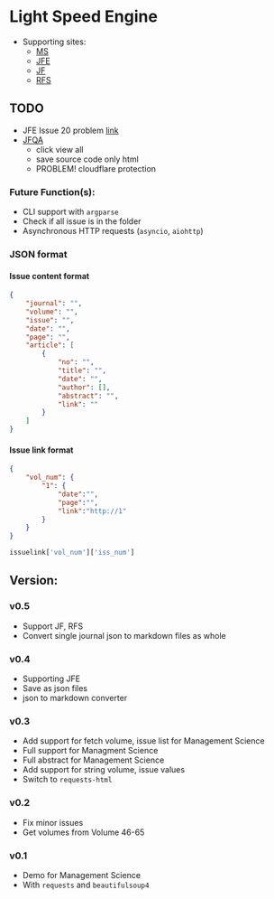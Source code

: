 # Light Speed Engine

- Supporting sites:
  - [MS](https://pubsonline.informs.org/journal/mnsc)
  - [JFE](https://www.sciencedirect.com/journal/journal-of-financial-economics/issues)
  - [JF](https://onlinelibrary.wiley.com/loi/15406261)
  - [RFS](https://academic.oup.com/rfs/issue)

## TODO

- JFE Issue 20 problem [link](https://www.sciencedirect.com/journal/journal-of-financial-economics/vol/20/suppl/C)
- [JFQA](https://www.cambridge.org/core/journals/journal-of-financial-and-quantitative-analysis/all-issues)
  - click view all
  - save source code only html
  - PROBLEM! cloudflare protection

### Future Function(s):

- CLI support with `argparse`
- Check if all issue is in the folder
- Asynchronous HTTP requests (`asyncio`, `aiohttp`)

### JSON format

#### Issue content format
```json
{
    "journal": "",
    "volume": "",
    "issue": "",
    "date": "",
    "page": "",
    "article": [
        {
            "no": "",
            "title": "",
            "date": "",
            "author": [],
            "abstract": "",
            "link": ""
        }
    ]
}
```

#### Issue link format
```json
{
    "vol_num": {
        "1": {
            "date":"",
            "page":"",
            "link":"http://1"
        }
    }
}
```

```python
issuelink['vol_num']['iss_num']
```


## Version:

### v0.5

- Support JF, RFS
- Convert single journal json to markdown files as whole

### v0.4

- Supporting JFE
- Save as json files
- json to markdown converter

### v0.3

- Add support for fetch volume, issue list for Management Science
- Full support for Managment Science
- Full abstract for Management Science
- Add support for string volume, issue values
- Switch to `requests-html`

### v0.2

- Fix minor issues
- Get volumes from Volume 46-65

### v0.1

- Demo for Management Science
- With `requests` and `beautifulsoup4`
